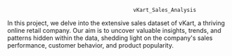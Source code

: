                                             vKart_Sales_Analysis
In this project, we delve into the extensive sales dataset of vKart, a thriving online retail company. Our aim is to uncover valuable insights, trends, and patterns hidden within the data, shedding light on the company's sales performance, customer behavior, and product popularity.
